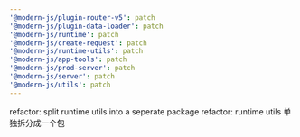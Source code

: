 ```yaml
---
'@modern-js/plugin-router-v5': patch
'@modern-js/plugin-data-loader': patch
'@modern-js/runtime': patch
'@modern-js/create-request': patch
'@modern-js/runtime-utils': patch
'@modern-js/app-tools': patch
'@modern-js/prod-server': patch
'@modern-js/server': patch
'@modern-js/utils': patch
---
```


refactor: split runtime utils into a seperate package
refactor: runtime utils 单独拆分成一个包

